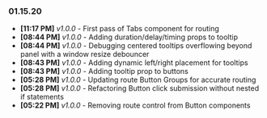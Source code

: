 ### 01.15.20

- **[11:17 PM]** _v1.0.0_ - First pass of Tabs component for routing
- **[08:44 PM]** _v1.0.0_ - Adding duration/delay/timing props to tooltip
- **[08:44 PM]** _v1.0.0_ - Debugging centered tooltips overflowing beyond panel with a window resize debouncer
- **[08:43 PM]** _v1.0.0_ - Adding dynamic left/right placement for tooltips
- **[08:43 PM]** _v1.0.0_ - Adding tooltip prop to buttons
- **[05:28 PM]** _v1.0.0_ - Updating route Button Groups for accurate routing
- **[05:28 PM]** _v1.0.0_ - Refactoring Button click submission without nested if statements
- **[05:22 PM]** _v1.0.0_ - Removing route control from Button components